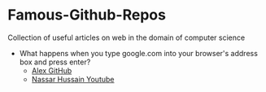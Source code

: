 # Famous-Github-Repos
Collection of useful articles on web in the domain of computer science

- What happens when you type google.com into your browser's address box and press enter? 
  - [Alex GitHub](https://github.com/alex/what-happens-when)
  - [Nassar Hussain Youtube](https://www.youtube.com/watch?v=dh406O2v_1c)
